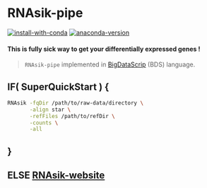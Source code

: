 # RNAsik-pipe

[![install-with-conda](https://anaconda.org/serine/rnasik/badges/installer/conda.svg)](https://anaconda.org/serine/rnasik)
[![anaconda-version](https://anaconda.org/serine/rnasik/badges/version.svg)](https://anaconda.org/serine/rnasik/files)

#### This is fully sick way to get your differentially expressed genes !

> `RNAsik-pipe` implemented in [BigDataScrip](http://pcingola.github.io/BigDataScript/) (BDS) language.

## IF( SuperQuickStart ) {

```BASH
RNAsik -fqDir /path/to/raw-data/directory \
       -align star \
       -refFiles /path/to/refDir \
       -counts \
       -all
```

## }

## ELSE [RNAsik-website](https://monashbioinformaticsplatform.github.io/RNAsik-pipe/)
